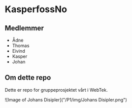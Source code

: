 # KasperfossNo

## Medlemmer
- Ådne
- Thomas
- Eivind
- Kasper
- Johan

## Om dette repo
Dette er repo for gruppeprosjektet vårt i WebTek.

![Image of Johans Disipler]("/P1/img/Johans Disipler.png")